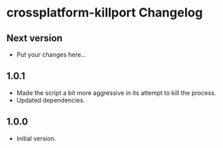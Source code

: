 # crossplatform-killport Changelog

## Next version

- Put your changes here...

## 1.0.1

- Made the script a bit more aggressive in its attempt to kill the process.
- Updated dependencies.

## 1.0.0

- Initial version.
